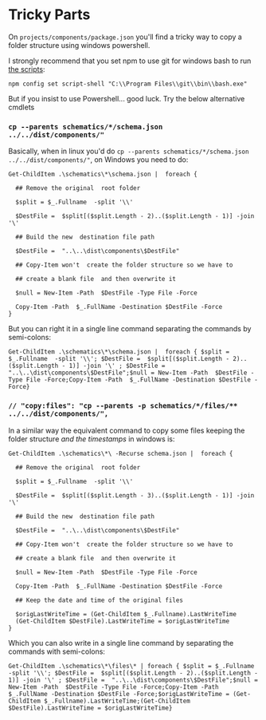 # Tricky Parts

On `projects/components/package.json` you'll find a tricky way to copy a folder structure using
windows powershell.

I strongly recommend that you set npm to use git for windows bash to run [the scripts](https://stackoverflow.com/a/46006249/6433166):

`npm config set script-shell "C:\\Program Files\\git\\bin\\bash.exe"`

But if you insist to use Powershell... good luck. Try the below alternative cmdlets

### `cp --parents schematics/*/schema.json ../../dist/components/"`

Basically, when in linux you'd do `cp --parents schematics/*/schema.json ../../dist/components/"`,
on Windows you need to do:

```
Get-ChildItem .\schematics\*\schema.json |  foreach {

  ## Remove the original  root folder

  $split = $_.Fullname  -split '\\'

  $DestFile =  $split[($split.Length - 2)..($split.Length - 1)] -join '\' 

  ## Build the new  destination file path

  $DestFile =  "..\..\dist\components\$DestFile"

  ## Copy-Item won't  create the folder structure so we have to 

  ## create a blank file  and then overwrite it

  $null = New-Item -Path  $DestFile -Type File -Force

  Copy-Item -Path  $_.FullName -Destination $DestFile -Force
}
```

But you can right it in a single line command separating the commands by semi-colons:

```
Get-ChildItem .\schematics\*\schema.json |  foreach { $split = $_.Fullname  -split '\\'; $DestFile =  $split[($split.Length - 2)..($split.Length - 1)] -join '\' ; $DestFile =  "..\..\dist\components\$DestFile";$null = New-Item -Path  $DestFile -Type File -Force;Copy-Item -Path  $_.FullName -Destination $DestFile -Force}
```

### `// "copy:files": "cp --parents -p schematics/*/files/** ../../dist/components/",`

In a similar way the equivalent command to copy some files keeping the folder structure _and the timestamps_
in windows is:

```
Get-ChildItem .\schematics\*\ -Recurse schema.json |  foreach {

  ## Remove the original  root folder

  $split = $_.Fullname  -split '\\'

  $DestFile =  $split[($split.Length - 3)..($split.Length - 1)] -join '\' 

  ## Build the new  destination file path

  $DestFile =  "..\..\dist\components\$DestFile"

  ## Copy-Item won't  create the folder structure so we have to 

  ## create a blank file  and then overwrite it

  $null = New-Item -Path  $DestFile -Type File -Force

  Copy-Item -Path  $_.FullName -Destination $DestFile -Force
  
  ## Keep the date and time of the original files
  
  $origLastWriteTime = (Get-ChildItem $_.Fullname).LastWriteTime
  (Get-ChildItem $DestFile).LastWriteTime = $origLastWriteTime
}
```

Which you can also write in a single line command by separating the commands with semi-colons:

```
Get-ChildItem .\schematics\*\files\* | foreach { $split = $_.Fullname  -split '\\'; $DestFile =  $split[($split.Length - 2)..($split.Length - 1)] -join '\' ; $DestFile =  "..\..\dist\components\$DestFile";$null = New-Item -Path  $DestFile -Type File -Force;Copy-Item -Path  $_.FullName -Destination $DestFile -Force;$origLastWriteTime = (Get-ChildItem $_.Fullname).LastWriteTime;(Get-ChildItem $DestFile).LastWriteTime = $origLastWriteTime}
```
